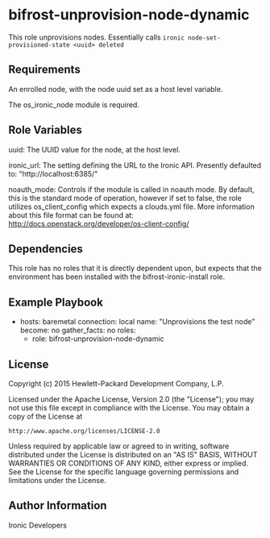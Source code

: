 bifrost-unprovision-node-dynamic
=================================

This role unprovisions nodes.  Essentially calls
`ironic node-set-provisioned-state <uuid> deleted`

Requirements
------------

An enrolled node, with the node uuid set as a host level variable.

The os_ironic_node module is required.

Role Variables
--------------

uuid: The UUID value for the node, at the host level.

ironic_url: The setting defining the URL to the Ironic API.  Presently
            defaulted to: "http://localhost:6385/"

noauth_mode: Controls if the module is called in noauth mode.
             By default, this is the standard mode of operation,
             however if set to false, the role utilizes os_client_config
             which expects a clouds.yml file.  More information about
             this file format can be found at:
             http://docs.openstack.org/developer/os-client-config/

Dependencies
------------

This role has no roles that it is directly dependent upon, but expects that the
environment has been installed with the bifrost-ironic-install role.

Example Playbook
----------------

- hosts: baremetal
  connection: local
  name: "Unprovisions the test node"
  become: no
  gather_facts: no
  roles:
    - role: bifrost-unprovision-node-dynamic

License
-------

Copyright (c) 2015 Hewlett-Packard Development Company, L.P.

Licensed under the Apache License, Version 2.0 (the "License");
you may not use this file except in compliance with the License.
You may obtain a copy of the License at

    http://www.apache.org/licenses/LICENSE-2.0

Unless required by applicable law or agreed to in writing, software
distributed under the License is distributed on an "AS IS" BASIS,
WITHOUT WARRANTIES OR CONDITIONS OF ANY KIND, either express or implied.
See the License for the specific language governing permissions and
limitations under the License.

Author Information
------------------

Ironic Developers
